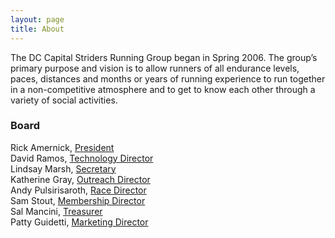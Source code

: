 ```yaml
---
layout: page
title: About
---
```


The DC Capital Striders Running Group began in Spring 2006. The group&rsquo;s primary purpose and vision is to allow runners of all endurance levels, paces, distances and months or years of running experience to run together in a non-competitive atmosphere and to get to know each other through a variety of social activities.

### Board

Rick Amernick, [President](mailto:president@dccapitalstriders.com)  
David Ramos, [Technology Director](mailto:technology@dccapitalstriders.com)  
Lindsay Marsh, [Secretary](mailto:secretary@dccapitalstriders.com)  
Katherine Gray, [Outreach Director](mailto:outreach@dccapitalstriders.com)  
Andy Pulsirisaroth, [Race Director](mailto:racedirector@dccapitalstriders.com)  
Sam Stout, [Membership Director](mailto:membership@dccapitalstriders.com)  
Sal Mancini, [Treasurer](mailto:treasurer@dccapitalstriders.com)  
Patty Guidetti, [Marketing Director](mailto:marketing@dccapitalstriders.com)